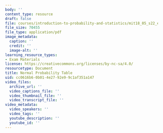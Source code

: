 ```yaml
---
body: ''
content_type: resource
draft: false
file: courses/introduction-to-probability-and-statistics/mit18_05_s22_exam1_sn_table.pdf
file_size: 70455
file_type: application/pdf
image_metadata:
  caption: ''
  credit: ''
  image-alt: ''
learning_resource_types:
- Exam Materials
license: https://creativecommons.org/licenses/by-nc-sa/4.0/
resourcetype: Document
title: Normal Probability Table
uid: cc0616b6-0b01-4e27-92e9-9c1af351a147
video_files:
  archive_url: ''
  video_captions_file: ''
  video_thumbnail_file: ''
  video_transcript_file: ''
video_metadata:
  video_speakers: ''
  video_tags: ''
  youtube_description: ''
  youtube_id: ''
---
```

